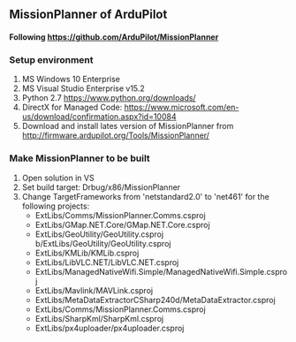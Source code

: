 ## MissionPlanner of ArduPilot

#### Following https://github.com/ArduPilot/MissionPlanner

### Setup environment

1. MS Windows 10 Enterprise
2. MS Visual Studio Enterprise v15.2
3. Python 2.7 https://www.python.org/downloads/
4. DirectX for Managed Code: https://www.microsoft.com/en-us/download/confirmation.aspx?id=10084
5. Download and install lates version of MissionPlanner from http://firmware.ardupilot.org/Tools/MissionPlanner/

### Make MissionPlanner to be built

1. Open solution in VS
2. Set build target: Drbug/x86/MissionPlanner
3. Change TargetFrameworks from 'netstandard2.0' to 'net461' for the following projects:
   - ExtLibs/Comms/MissionPlanner.Comms.csproj
   - ExtLibs/GMap.NET.Core/GMap.NET.Core.csproj
   - ExtLibs/GeoUtility/GeoUtility.csproj b/ExtLibs/GeoUtility/GeoUtility.csproj
   - ExtLibs/KMLib/KMLib.csproj
   - ExtLibs/LibVLC.NET/LibVLC.NET.csproj
   - ExtLibs/ManagedNativeWifi.Simple/ManagedNativeWifi.Simple.csproj
   - ExtLibs/Mavlink/MAVLink.csproj
   - ExtLibs/MetaDataExtractorCSharp240d/MetaDataExtractor.csproj
   - ExtLibs/Comms/MissionPlanner.Comms.csproj
   - ExtLibs/SharpKml/SharpKml.csproj
   - ExtLibs/px4uploader/px4uploader.csproj
